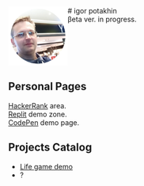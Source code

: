 <img src="2022-09-14_11-15-31.png" align="left" width="120" height="120">
# igor potakhin<br>
βeta ver. in progress.<br>

<br clear="left">

## Personal Pages

[HackerRank](https://www.hackerrank.com/archimage) area.<br>
[Replit](https://replit.com/@archimage) demo zone.<br>
[CodePen](https://codepen.io/archimage_wiz) demo page.<br>

## Projects Catalog

+ [Life game demo](https://replit.com/@archimage/CPPCurs1Life)
+ ?

